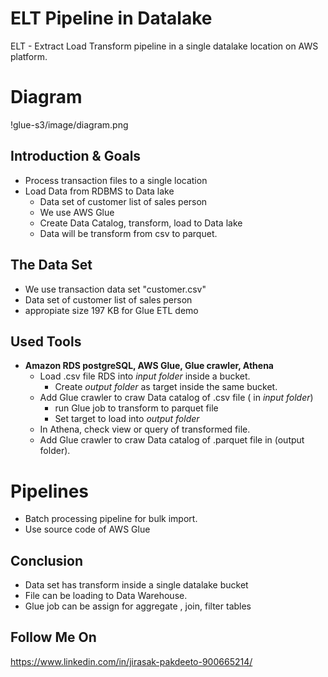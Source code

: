 # ELT Pipeline in Datalake

ELT - Extract Load Transform pipeline in a single datalake location on AWS platform.


# Diagram
!glue-s3/image/diagram.png

## Introduction & Goals
- Process transaction files to a single location
- Load Data from RDBMS to Data lake
  - Data set of customer list of sales person
  - We use AWS Glue 
  - Create Data Catalog, transform, load to Data lake
  - Data will be transform from csv to parquet.


## The Data Set
- We use transaction data set "customer.csv" 
- Data set of customer list of sales person
- appropiate size 197 KB for Glue ETL demo


## Used Tools
- **Amazon RDS postgreSQL, AWS Glue, Glue crawler, Athena**
  - Load .csv file RDS into *input folder* inside a bucket.
	  - Create *output folder* as target inside the same bucket.
  - Add Glue crawler to craw Data catalog of  .csv file ( in *input folder*)
	  - run Glue job to transform to parquet file  
	  - Set target to load into *output folder* 
  - In Athena, check view or query of transformed file. 
  - Add Glue crawler to craw Data catalog of .parquet file in (output folder).

# Pipelines
- Batch processing pipeline for bulk import.
- Use source code of AWS Glue

## Conclusion
- Data set has transform inside a single datalake bucket
- File can be loading to Data Warehouse.
- Glue job can be assign for aggregate , join, filter tables


## Follow Me On
https://www.linkedin.com/in/jirasak-pakdeeto-900665214/